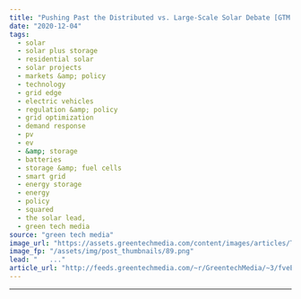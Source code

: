 ```yaml
---
title: "Pushing Past the Distributed vs. Large-Scale Solar Debate [GTM Squared]"
date: "2020-12-04"
tags: 
  - solar
  - solar plus storage 
  - residential solar
  - solar projects
  - markets &amp; policy
  - technology
  - grid edge
  - electric vehicles
  - regulation &amp; policy
  - grid optimization
  - demand response
  - pv
  - ev
  - &amp; storage
  - batteries
  - storage &amp; fuel cells
  - smart grid
  - energy storage
  - energy
  - policy
  - squared
  - the solar lead,
  - green tech media
source: "green tech media"
image_url: "https://assets.greentechmedia.com/content/images/articles/The-Solar-Lead-Emma-Article-Picture.jpg"
image_fp: "/assets/img/post_thumbnails/89.png"
lead: "   ..."
article_url: "http://feeds.greentechmedia.com/~r/GreentechMedia/~3/fveElKrmRpY/pushing-past-the-distributed-vs-large-scale-solar-debate"
---
```


---
